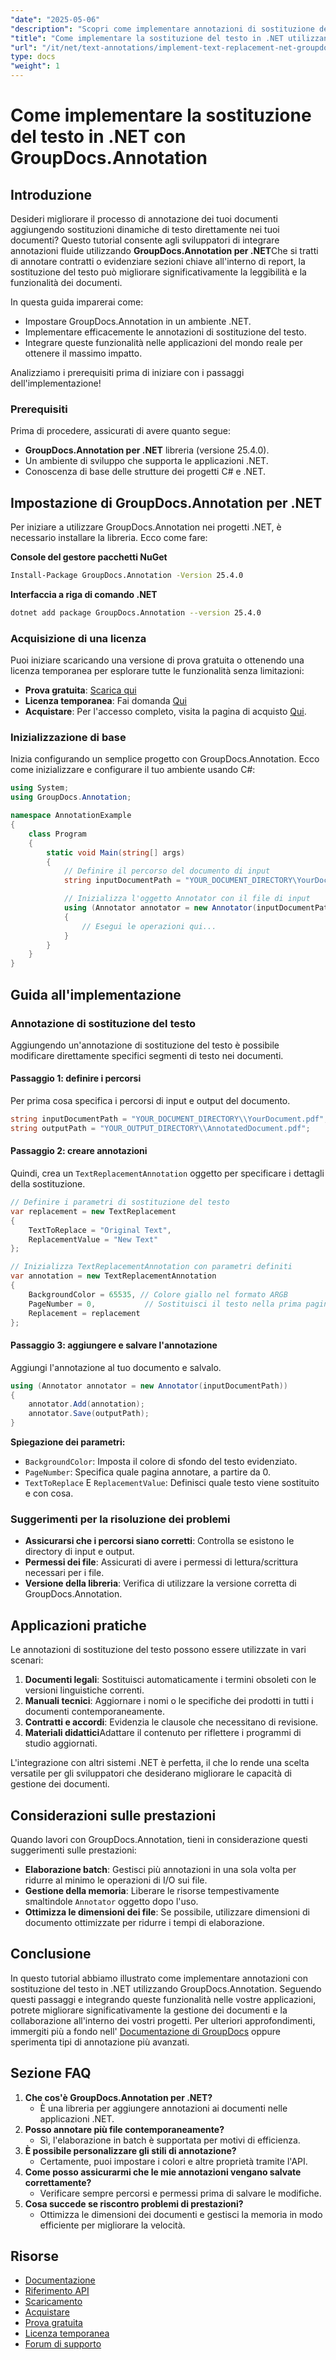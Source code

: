```yaml
---
"date": "2025-05-06"
"description": "Scopri come implementare annotazioni di sostituzione del testo nelle tue applicazioni .NET utilizzando GroupDocs.Annotation. Migliora la leggibilità e la funzionalità dei documenti senza sforzo."
"title": "Come implementare la sostituzione del testo in .NET utilizzando GroupDocs.Annotation per un'annotazione efficiente dei documenti"
"url": "/it/net/text-annotations/implement-text-replacement-net-groupdocs-annotation/"
type: docs
"weight": 1
---
```


# Come implementare la sostituzione del testo in .NET con GroupDocs.Annotation
## Introduzione
Desideri migliorare il processo di annotazione dei tuoi documenti aggiungendo sostituzioni dinamiche di testo direttamente nei tuoi documenti? Questo tutorial consente agli sviluppatori di integrare annotazioni fluide utilizzando **GroupDocs.Annotation per .NET**Che si tratti di annotare contratti o evidenziare sezioni chiave all'interno di report, la sostituzione del testo può migliorare significativamente la leggibilità e la funzionalità dei documenti.

In questa guida imparerai come:
- Impostare GroupDocs.Annotation in un ambiente .NET.
- Implementare efficacemente le annotazioni di sostituzione del testo.
- Integrare queste funzionalità nelle applicazioni del mondo reale per ottenere il massimo impatto.

Analizziamo i prerequisiti prima di iniziare con i passaggi dell'implementazione!

### Prerequisiti
Prima di procedere, assicurati di avere quanto segue:
- **GroupDocs.Annotation per .NET** libreria (versione 25.4.0).
- Un ambiente di sviluppo che supporta le applicazioni .NET.
- Conoscenza di base delle strutture dei progetti C# e .NET.

## Impostazione di GroupDocs.Annotation per .NET
Per iniziare a utilizzare GroupDocs.Annotation nei progetti .NET, è necessario installare la libreria. Ecco come fare:

**Console del gestore pacchetti NuGet**
```bash
Install-Package GroupDocs.Annotation -Version 25.4.0
```

**Interfaccia a riga di comando .NET**
```bash
dotnet add package GroupDocs.Annotation --version 25.4.0
```

### Acquisizione di una licenza
Puoi iniziare scaricando una versione di prova gratuita o ottenendo una licenza temporanea per esplorare tutte le funzionalità senza limitazioni:
- **Prova gratuita**: [Scarica qui](https://releases.groupdocs.com/annotation/net/)
- **Licenza temporanea**: Fai domanda [Qui](https://purchase.groupdocs.com/temporary-license/)
- **Acquistare**: Per l'accesso completo, visita la pagina di acquisto [Qui](https://purchase.groupdocs.com/buy).

### Inizializzazione di base
Inizia configurando un semplice progetto con GroupDocs.Annotation. Ecco come inizializzare e configurare il tuo ambiente usando C#:

```csharp
using System;
using GroupDocs.Annotation;

namespace AnnotationExample
{
    class Program
    {
        static void Main(string[] args)
        {
            // Definire il percorso del documento di input
            string inputDocumentPath = "YOUR_DOCUMENT_DIRECTORY\YourDocument.pdf";

            // Inizializza l'oggetto Annotator con il file di input
            using (Annotator annotator = new Annotator(inputDocumentPath))
            {
                // Esegui le operazioni qui...
            }
        }
    }
}
```

## Guida all'implementazione
### Annotazione di sostituzione del testo
Aggiungendo un'annotazione di sostituzione del testo è possibile modificare direttamente specifici segmenti di testo nei documenti.

#### Passaggio 1: definire i percorsi
Per prima cosa specifica i percorsi di input e output del documento.

```csharp
string inputDocumentPath = "YOUR_DOCUMENT_DIRECTORY\\YourDocument.pdf";
string outputPath = "YOUR_OUTPUT_DIRECTORY\\AnnotatedDocument.pdf";
```

#### Passaggio 2: creare annotazioni
Quindi, crea un `TextReplacementAnnotation` oggetto per specificare i dettagli della sostituzione.

```csharp
// Definire i parametri di sostituzione del testo
var replacement = new TextReplacement
{
    TextToReplace = "Original Text",
    ReplacementValue = "New Text"
};

// Inizializza TextReplacementAnnotation con parametri definiti
var annotation = new TextReplacementAnnotation
{
    BackgroundColor = 65535, // Colore giallo nel formato ARGB
    PageNumber = 0,           // Sostituisci il testo nella prima pagina
    Replacement = replacement
};
```

#### Passaggio 3: aggiungere e salvare l'annotazione
Aggiungi l'annotazione al tuo documento e salvalo.

```csharp
using (Annotator annotator = new Annotator(inputDocumentPath))
{
    annotator.Add(annotation);
    annotator.Save(outputPath);
}
```
**Spiegazione dei parametri:**
- `BackgroundColor`: Imposta il colore di sfondo del testo evidenziato.
- `PageNumber`: Specifica quale pagina annotare, a partire da 0.
- `TextToReplace` E `ReplacementValue`: Definisci quale testo viene sostituito e con cosa.

### Suggerimenti per la risoluzione dei problemi
- **Assicurarsi che i percorsi siano corretti**: Controlla se esistono le directory di input e output.
- **Permessi dei file**: Assicurati di avere i permessi di lettura/scrittura necessari per i file.
- **Versione della libreria**: Verifica di utilizzare la versione corretta di GroupDocs.Annotation.

## Applicazioni pratiche
Le annotazioni di sostituzione del testo possono essere utilizzate in vari scenari:
1. **Documenti legali**: Sostituisci automaticamente i termini obsoleti con le versioni linguistiche correnti.
2. **Manuali tecnici**: Aggiornare i nomi o le specifiche dei prodotti in tutti i documenti contemporaneamente.
3. **Contratti e accordi**: Evidenzia le clausole che necessitano di revisione.
4. **Materiali didattici**Adattare il contenuto per riflettere i programmi di studio aggiornati.

L'integrazione con altri sistemi .NET è perfetta, il che lo rende una scelta versatile per gli sviluppatori che desiderano migliorare le capacità di gestione dei documenti.

## Considerazioni sulle prestazioni
Quando lavori con GroupDocs.Annotation, tieni in considerazione questi suggerimenti sulle prestazioni:
- **Elaborazione batch**: Gestisci più annotazioni in una sola volta per ridurre al minimo le operazioni di I/O sui file.
- **Gestione della memoria**: Liberare le risorse tempestivamente smaltindole `Annotator` oggetto dopo l'uso.
- **Ottimizza le dimensioni dei file**: Se possibile, utilizzare dimensioni di documento ottimizzate per ridurre i tempi di elaborazione.

## Conclusione
In questo tutorial abbiamo illustrato come implementare annotazioni con sostituzione del testo in .NET utilizzando GroupDocs.Annotation. Seguendo questi passaggi e integrando queste funzionalità nelle vostre applicazioni, potrete migliorare significativamente la gestione dei documenti e la collaborazione all'interno dei vostri progetti. 
Per ulteriori approfondimenti, immergiti più a fondo nell' [Documentazione di GroupDocs](https://docs.groupdocs.com/annotation/net/) oppure sperimenta tipi di annotazione più avanzati.

## Sezione FAQ
1. **Che cos'è GroupDocs.Annotation per .NET?**
   - È una libreria per aggiungere annotazioni ai documenti nelle applicazioni .NET.
2. **Posso annotare più file contemporaneamente?**
   - Sì, l'elaborazione in batch è supportata per motivi di efficienza.
3. **È possibile personalizzare gli stili di annotazione?**
   - Certamente, puoi impostare i colori e altre proprietà tramite l'API.
4. **Come posso assicurarmi che le mie annotazioni vengano salvate correttamente?**
   - Verificare sempre percorsi e permessi prima di salvare le modifiche.
5. **Cosa succede se riscontro problemi di prestazioni?**
   - Ottimizza le dimensioni dei documenti e gestisci la memoria in modo efficiente per migliorare la velocità.

## Risorse
- [Documentazione](https://docs.groupdocs.com/annotation/net/)
- [Riferimento API](https://reference.groupdocs.com/annotation/net/)
- [Scaricamento](https://releases.groupdocs.com/annotation/net/)
- [Acquistare](https://purchase.groupdocs.com/buy)
- [Prova gratuita](https://releases.groupdocs.com/annotation/net/)
- [Licenza temporanea](https://purchase.groupdocs.com/temporary-license/)
- [Forum di supporto](https://forum.groupdocs.com/c/annotation/)